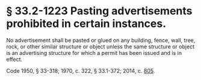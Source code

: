 # § 33.2-1223 Pasting advertisements prohibited in certain instances.

<p>No advertisement shall be pasted or glued on any building, fence, wall, tree, rock, or other similar structure or object unless the same structure or object is an advertising structure for which a permit has been issued and is in effect.</p><p>Code 1950, § 33-318; 1970, c. 322, § 33.1-372; 2014, c. <a href='http://lis.virginia.gov/cgi-bin/legp604.exe?141+ful+CHAP0805'>805</a>.</p>